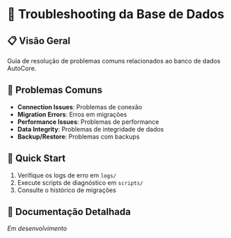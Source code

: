 # 🔧 Troubleshooting da Base de Dados

## 📋 Visão Geral

Guia de resolução de problemas comuns relacionados ao banco de dados AutoCore.

## 📁 Problemas Comuns

- **Connection Issues**: Problemas de conexão
- **Migration Errors**: Erros em migrações
- **Performance Issues**: Problemas de performance
- **Data Integrity**: Problemas de integridade de dados
- **Backup/Restore**: Problemas com backups

## 🚀 Quick Start

1. Verifique os logs de erro em `logs/`
2. Execute scripts de diagnóstico em `scripts/`
3. Consulte o histórico de migrações

## 📖 Documentação Detalhada

*Em desenvolvimento*
